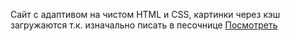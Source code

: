 Сайт с адаптивом на чистом HTML и CSS, картинки через кэш загружаются т.к. изначально писать в песочнице
[Посмотреть](https://vanichh.github.io/site-adaptive/)
